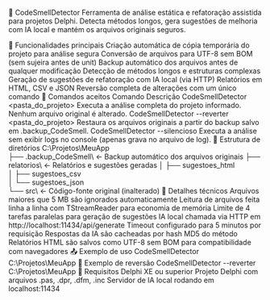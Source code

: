 📘 CodeSmellDetector
Ferramenta de análise estática e refatoração assistida para projetos Delphi. Detecta métodos longos, gera sugestões de melhoria com IA local e mantém os arquivos originais seguros.

🚀 Funcionalidades principais
Criação automática de cópia temporária do projeto para análise segura
Conversão de arquivos para UTF-8 sem BOM (sem sujeira antes de unit)
Backup automático dos arquivos antes de qualquer modificação
Detecção de métodos longos e estruturas complexas
Geração de sugestões de refatoração com IA local (via HTTP)
Relatórios em HTML, CSV e JSON
Reversão completa de alterações com um único comando
🧾 Comandos aceitos
Comando	Descrição
CodeSmellDetector <pasta_do_projeto>	Executa a análise completa do projeto informado. Nenhum arquivo original é alterado.
CodeSmellDetector --reverter <pasta_do_projeto>	Restaura os arquivos originais a partir do backup salvo em .backup_CodeSmell.
CodeSmellDetector <pasta> --silencioso	Executa a análise sem exibir logs no console (apenas grava no arquivo de log).
📁 Estrutura de diretórios
C:\Projetos\MeuApp\
├── .backup_CodeSmell\       ← Backup automático dos arquivos originais
├── relatorios\              ← Relatórios e sugestões geradas
│   ├── sugestoes_html\
│   ├── sugestoes_csv\
│   └── sugestoes_json\
└── src\                     ← Código-fonte original (inalterado)
🧠 Detalhes técnicos
Arquivos maiores que 5 MB são ignorados automaticamente
Leitura de arquivos feita linha a linha com TStreamReader para economia de memória
Limite de 4 tarefas paralelas para geração de sugestões
IA local chamada via HTTP em http://localhost:11434/api/generate
Timeout configurado para 5 minutos por requisição
Respostas da IA são cacheadas por hash MD5 do método
Relatórios HTML são salvos como UTF-8 sem BOM para compatibilidade com navegadores
📤 Exemplo de uso
CodeSmellDetector C:\Projetos\MeuApp
🔁 Exemplo de reversão
CodeSmellDetector --reverter C:\Projetos\MeuApp
📌 Requisitos
Delphi XE ou superior
Projeto Delphi com arquivos .pas, .dpr, .dfm, .inc
Servidor de IA local rodando em localhost:11434
